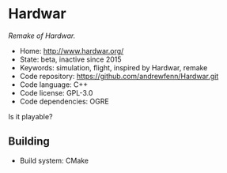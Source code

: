# Hardwar

_Remake of Hardwar._

- Home: http://www.hardwar.org/
- State: beta, inactive since 2015
- Keywords: simulation, flight, inspired by Hardwar, remake
- Code repository: https://github.com/andrewfenn/Hardwar.git
- Code language: C++
- Code license: GPL-3.0
- Code dependencies: OGRE

Is it playable?

## Building

- Build system: CMake